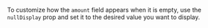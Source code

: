 To customize how the `amount` field appears when it is empty, use the `nullDisplay` prop and set it to the desired value you want to display.